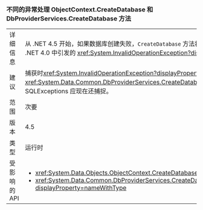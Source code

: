 ### <a name="different-exception-handling-for-objectcontextcreatedatabase-and-dbproviderservicescreatedatabase-methods"></a>不同的异常处理 ObjectContext.CreateDatabase 和 DbProviderServices.CreateDatabase 方法

|   |   |
|---|---|
|详细信息|从 .NET 4.5 开始，如果数据库创建失败，<code>CreateDatabase</code> 方法将尝试删除空数据库。 如果该操作成功，将传播原始 <xref:System.Data.SqlClient.SqlException?displayProperty=name>（而非始终在 .NET 4.0 中引发的 <xref:System.InvalidOperationException?displayProperty=name>）|
|建议|捕获时<xref:System.InvalidOperationException?displayProperty=name>执行时<xref:System.Data.Objects.ObjectContext.CreateDatabase>或<xref:System.Data.Common.DbProviderServices.CreateDatabase(System.Data.Common.DbConnection,System.Nullable{System.Int32},System.Data.Metadata.Edm.StoreItemCollection)>，SQLExceptions 应现在还捕捉。|
|范围|次要|
|版本|4.5|
|类型|运行时|
|受影响的 API|<ul><li><xref:System.Data.Objects.ObjectContext.CreateDatabase?displayProperty=nameWithType></li><li><xref:System.Data.Common.DbProviderServices.CreateDatabase(System.Data.Common.DbConnection,System.Nullable{System.Int32},System.Data.Metadata.Edm.StoreItemCollection)?displayProperty=nameWithType></li></ul>|

